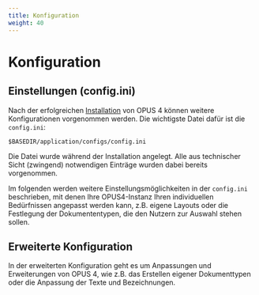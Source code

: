 ```yaml
---
title: Konfiguration
weight: 40
---
```


# Konfiguration

## Einstellungen (config.ini)

Nach der erfolgreichen [Installation][INSTALL] von OPUS 4 können weitere Konfigurationen vorgenommen werden.
Die wichtigste Datei dafür ist die `config.ini`:

    $BASEDIR/application/configs/config.ini

Die Datei wurde während der Installation angelegt. Alle aus technischer Sicht (zwingend) notwendigen Einträge
wurden dabei bereits vorgenommen.

Im folgenden werden weitere Einstellungsmöglichkeiten in der `config.ini` beschrieben, mit denen Ihre
OPUS4-Instanz Ihren individuellen Bedürfnissen angepasst werden kann, z.B. eigene Layouts oder die
Festlegung der Dokumententypen, die den Nutzern zur Auswahl stehen sollen.

## Erweiterte Konfiguration

In der erweiterten Konfiguration geht es um Anpassungen und Erweiterungen von OPUS 4, wie z.B. das Erstellen
eigener Dokumenttypen oder die Anpassung der Texte und Bezeichnungen.

[INSTALL]:../installation/index.html
